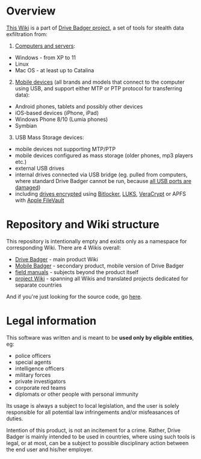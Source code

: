 # Overview

[This Wiki](https://github.com/drivebadger/project/wiki) is a part of [Drive Badger project](https://drivebadger.com/), a set of tools for stealth data exfiltration from:

1. [Computers and servers](https://github.com/drivebadger/drivebadger/wiki/Tested-systems):

- Windows - from XP to 11
- Linux
- Mac OS - at least up to Catalina

2. [Mobile devices](https://github.com/drivebadger/mobilebadger/wiki/Tested-systems) (all brands and models that connect to the computer using USB, and support either MTP or PTP protocol for transferring data):

- Android phones, tablets and possibly other devices
- iOS-based devices (iPhone, iPad)
- Windows Phone 8/10 (Lumia phones)
- Symbian

3. USB Mass Storage devices:

- mobile devices not supporting MTP/PTP
- mobile devices configured as mass storage (older phones, mp3 players etc.)
- external USB drives
- internal drives connected via USB bridge (eg. pulled from computers, where standard Drive Badger cannot be run, because [all USB ports are damaged](https://github.com/drivebadger/drivebadger/wiki/Hardware-problems-(damaged-USB-ports)))
- including [drives encrypted](https://github.com/drivebadger/drivebadger/wiki/Encryption-support) using [Bitlocker](https://github.com/drivebadger/drivebadger/wiki/Encryption-support-(Bitlocker)), [LUKS](https://github.com/drivebadger/drivebadger/wiki/Encryption-support-(LUKS)), [VeraCrypt](https://github.com/drivebadger/drivebadger/wiki/Encryption-support-(VeraCrypt)) or APFS with [Apple FileVault](https://github.com/drivebadger/drivebadger/wiki/Encryption-support-(FileVault))


# Repository and Wiki structure

This repository is intentionally empty and exists only as a namespace for corresponding Wiki. There are 4 Wikis overall:

- [Drive Badger](https://github.com/drivebadger/drivebadger/wiki) - main product Wiki
- [Mobile Badger](https://github.com/drivebadger/mobilebadger/wiki) - secondary product, mobile version of Drive Badger
- [field manuals](https://github.com/drivebadger/fieldmanual/wiki) - subjects beyond the product itself
- [project Wiki](https://github.com/drivebadger/project/wiki) - spanning all Wikis and translated projects dedicated for separate countries

And if you're just looking for the source code, go [here](https://github.com/drivebadger/drivebadger).


# Legal information

This software was written and is meant to be **used only by eligible entities**, eg:

- police officers
- special agents
- intelligence officers
- military forces
- private investigators
- corporate red teams
- diplomats or other people with personal immunity

Its usage is always a subject to local legislation, and the user is solely responsible for all potential law infringements
and/or misfeasances of duties.

Intention of this product, is not an incitement for a crime. Rather, Drive Badger is mainly intended to be used in countries, where
using such tools is legal, or at most, can be a subject to possible disciplinary action between the end user and his/her employer.
